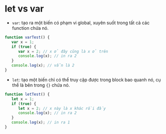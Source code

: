# let vs var

- `var`: tạo ra một biến có phạm vi global, xuyên suốt trong tất cả các function chứa nó.
```js
function varTest() {
   var x = 1;
   if (true) {
      var x = 2; // x ở đây cũng là x ở trên
      console.log(x); // in ra 2
   }
   console.log(x); // vẫn là 2
}
```

- `let`: tạo một biến chỉ có thể truy cập được trong block bao quanh nó, cụ thể là bên trong `{}` chứa nó.
```js
function letTest() {
   let x = 1;
   if (true) {
      let x = 2; // x này là x khác rồi đấy
      console.log(x); // in ra 2
   }
   console.log(x); // in ra 1
}
```

